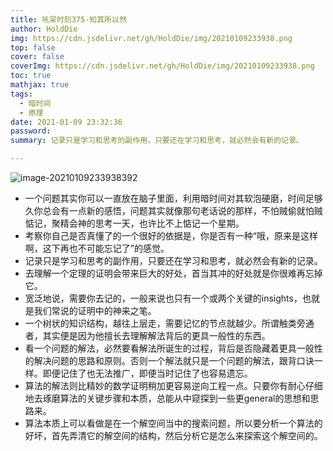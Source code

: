 ```yaml
---
title: 吼呆时刻375-知其所以然
author: HoldDie
img: https://cdn.jsdelivr.net/gh/HoldDie/img/20210109233938.png
top: false
cover: false
coverImg: https://cdn.jsdelivr.net/gh/HoldDie/img/20210109233938.png
toc: true
mathjax: true
tags:
  - 暗时间
  - 原理
date: 2021-01-09 23:32:36
password:
summary: 记录只是学习和思考的副作用，只要还在学习和思考，就必然会有新的记录。

---
```


![image-20210109233938392](https://cdn.jsdelivr.net/gh/HoldDie/img/20210109233938.png)

- 一个问题其实你可以一直放在脑子里面，利用暗时间对其软泡硬磨，时间足够久你总会有一点新的感悟，问题其实就像那句老话说的那样，不怕贼偷就怕贼惦记，聚精会神的思考一天，也许比不上惦记一个星期。
- 考察你自己是否真懂了的一个很好的依据是，你是否有一种“哦，原来是这样啊，这下再也不可能忘记了”的感觉。
- 记录只是学习和思考的副作用，只要还在学习和思考，就必然会有新的记录。
- 去理解一个定理的证明会带来巨大的好处，首当其冲的好处就是你很难再忘掉它。
- 宽泛地说，需要你去记的，一般来说也只有一个或两个关键的insights，也就是我们常说的证明中的神来之笔。
- 一个树状的知识结构，越往上层走，需要记忆的节点就越少。所谓触类旁通者，其实便是因为他擅长去理解解法背后的更具一般性的东西。
- 看一个问题的解法，必然要看解法所诞生的过程，背后是否隐藏着更具一般性的解决问题的思路和原则。否则一个解法就只是一个问题的解法，跟背口诀一样。即便记住了也无法推广，即便当时记住了也容易遗忘。
- 算法的解法则比精妙的数学证明稍加更容易逆向工程一点。只要你有耐心仔细地去琢磨算法的关键步骤和本质，总能从中窥探到一些更general的思想和思路来。
- 算法本质上可以看做是在一个解空间当中的搜索问题，所以要分析一个算法的好坏，首先弄清它的解空间的结构，然后分析它是怎么来探索这个解空间的。